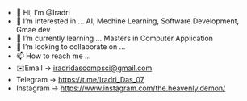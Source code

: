 - 👋 Hi, I’m @Iradri
- 👀 I’m interested in ... AI, Mechine Learning, Software Development, Gmae dev
- 🌱 I’m currently learning ... Masters in Computer Application
- 💞️ I’m looking to collaborate on ...
- 📫 How to reach me ... 
- ✉️Email -> iradridascompsci@gmail.com
- Telegram -> https://t.me/Iradri_Das_07
- Instagram -> https://www.instagram.com/the.heavenly.demon/

<!---
Iradri/Iradri is a ✨ special ✨ repository because its `README.md` (this file) appears on your GitHub profile.
You can click the Preview link to take a look at your changes.
--->

